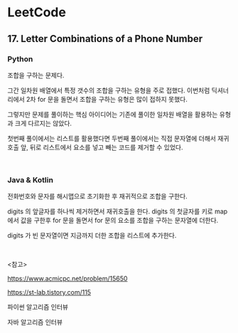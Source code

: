 # LeetCode

## 17. Letter Combinations of a Phone Number

### Python

조합을 구하는 문제다.

그간 일차원 배열에서 특정 갯수의 조합을 구하는 유형을 주로 접했다. 이번처럼 딕셔너리에서 2차 for 문을 돌면서 조합을 구하는 유형은 많이 접하지 못했다.

그렇지만 문제를 풀이하는 핵심 아이디어는 기존에 풀이한 일차원 배열을 활용하는 유형과 크게 다르지는 않았다.

첫번째 풀이에서는 리스트를 활용했다면 두번째 풀이에서는 직접 문자열에 더해서 재귀 호출 앞, 뒤로 리스트에서 요소를 넣고 빼는 코드를 제거할 수 있었다.

<br>

### Java & Kotlin

전화번호와 문자를 해시맵으로 초기화한 후 재귀적으로 조합을 구한다.

digits 의 앞글자를 하나씩 제거하면서 재귀호출을 한다. digits 의 첫글자를 키로 map 에서 값을 구한후 for 문을 돌면서 for 문의 요소를 조합을 구하는 문자열에 더한다.

digits 가 빈 문자열이면 지금까지 더한 조합을 리스트에 추가한다.

<br>

<참고>

https://www.acmicpc.net/problem/15650

https://st-lab.tistory.com/115

파이썬 알고리즘 인터뷰

자바 알고리즘 인터뷰


